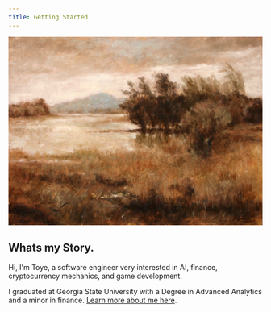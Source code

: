 ```yaml
---
title: Getting Started
---
```

![Cabin in the trees](assets/images/oil-painting.jpg)

## Whats my Story.
Hi, I'm Toye, a software engineer very interested in AI, finance, cryptocurrency mechanics, and game development.

I graduated at Georgia State University with a Degree in Advanced Analytics and a minor in finance.
[Learn more about me here](about.md).